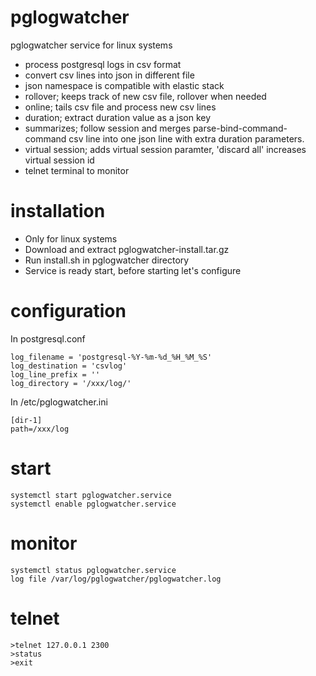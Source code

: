 # pglogwatcher
pglogwatcher service for linux systems

- process postgresql logs in csv format
- convert csv lines into json in different file
- json namespace is compatible with elastic stack
- rollover; keeps track of new csv file, rollover when needed
- online; tails csv file and process new csv lines
- duration; extract duration value as a json key
- summarizes; follow session and merges parse-bind-command-command csv line into one json line with extra duration parameters.
- virtual session; adds virtual session paramter, 'discard all' increases virtual session id
- telnet terminal to monitor

# installation
- Only for linux systems
- Download and extract pglogwatcher-install.tar.gz
- Run install.sh in pglogwatcher directory
- Service is ready start, before starting let's configure

# configuration
In postgresql.conf
```
log_filename = 'postgresql-%Y-%m-%d_%H_%M_%S'
log_destination = 'csvlog'	
log_line_prefix = ''
log_directory = '/xxx/log/'	
```

In /etc/pglogwatcher.ini
```
[dir-1]
path=/xxx/log
```
# start
```
systemctl start pglogwatcher.service
systemctl enable pglogwatcher.service
```
# monitor
```
systemctl status pglogwatcher.service
log file /var/log/pglogwatcher/pglogwatcher.log
```
# telnet
```
>telnet 127.0.0.1 2300
>status
>exit
```
